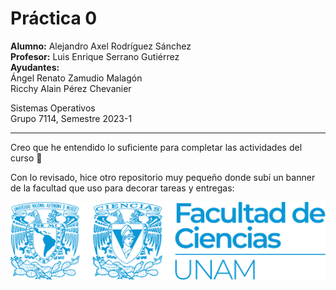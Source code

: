 # Práctica 0

**Alumno:** Alejandro Axel Rodríguez Sánchez  
**Profesor:** Luis Enrique Serrano Gutiérrez  
**Ayudantes:**  
Ángel Renato Zamudio Malagón  
Ricchy Alain Pérez Chevanier  

Sistemas Operativos  
Grupo 7114, Semestre 2023-1  

---

Creo que he entendido lo suficiente para completar las actividades del curso 🙌

Con lo revisado, hice otro repositorio muy pequeño donde subí un banner de la facultad que uso para decorar tareas y entregas: 

<picture>
  <source media="(prefers-color-scheme: dark)" srcset="https://raw.githubusercontent.com/Ahexo/fciencias-banner/5f8fe67ebc1a66076ebde8828d6b107fc6fd9eb4/fciencias/banner-fciencias-color-light.svg">
  <source media="(prefers-color-scheme: light)" srcset="https://raw.githubusercontent.com/Ahexo/fciencias-banner/main/fciencias/banner-fciencias-color-dark.svg">
  <img alt="Banner-fciencias" src="https://raw.githubusercontent.com/Ahexo/fciencias-banner/main/fciencias/banner-fciencias-color-light.svg">
</picture>